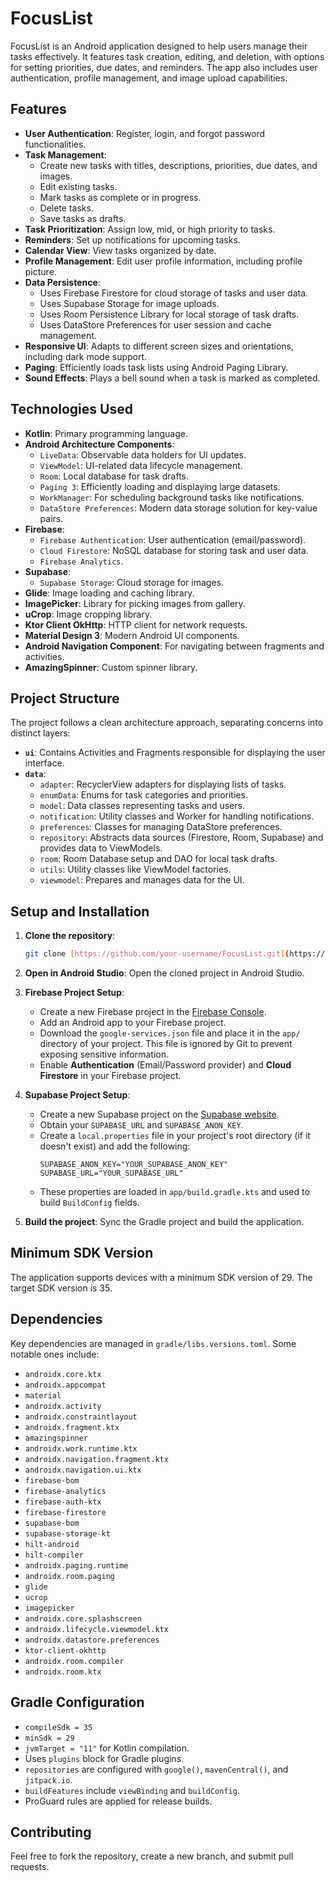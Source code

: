 # FocusList

FocusList is an Android application designed to help users manage their tasks effectively. It features task creation, editing, and deletion, with options for setting priorities, due dates, and reminders. The app also includes user authentication, profile management, and image upload capabilities.

## Features

* **User Authentication**: Register, login, and forgot password functionalities.
* **Task Management**:
    * Create new tasks with titles, descriptions, priorities, due dates, and images.
    * Edit existing tasks.
    * Mark tasks as complete or in progress.
    * Delete tasks.
    * Save tasks as drafts.
* **Task Prioritization**: Assign low, mid, or high priority to tasks.
* **Reminders**: Set up notifications for upcoming tasks.
* **Calendar View**: View tasks organized by date.
* **Profile Management**: Edit user profile information, including profile picture.
* **Data Persistence**:
    * Uses Firebase Firestore for cloud storage of tasks and user data.
    * Uses Supabase Storage for image uploads.
    * Uses Room Persistence Library for local storage of task drafts.
    * Uses DataStore Preferences for user session and cache management.
* **Responsive UI**: Adapts to different screen sizes and orientations, including dark mode support.
* **Paging**: Efficiently loads task lists using Android Paging Library.
* **Sound Effects**: Plays a bell sound when a task is marked as completed.

## Technologies Used

* **Kotlin**: Primary programming language.
* **Android Architecture Components**:
    * `LiveData`: Observable data holders for UI updates.
    * `ViewModel`: UI-related data lifecycle management.
    * `Room`: Local database for task drafts.
    * `Paging 3`: Efficiently loading and displaying large datasets.
    * `WorkManager`: For scheduling background tasks like notifications.
    * `DataStore Preferences`: Modern data storage solution for key-value pairs.
* **Firebase**:
    * `Firebase Authentication`: User authentication (email/password).
    * `Cloud Firestore`: NoSQL database for storing task and user data.
    * `Firebase Analytics`.
* **Supabase**:
    * `Supabase Storage`: Cloud storage for images.
* **Glide**: Image loading and caching library.
* **ImagePicker**: Library for picking images from gallery.
* **uCrop**: Image cropping library.
* **Ktor Client OkHttp**: HTTP client for network requests.
* **Material Design 3**: Modern Android UI components.
* **Android Navigation Component**: For navigating between fragments and activities.
* **AmazingSpinner**: Custom spinner library.

## Project Structure

The project follows a clean architecture approach, separating concerns into distinct layers:

* **`ui`**: Contains Activities and Fragments responsible for displaying the user interface.
* **`data`**:
    * `adapter`: RecyclerView adapters for displaying lists of tasks.
    * `enumData`: Enums for task categories and priorities.
    * `model`: Data classes representing tasks and users.
    * `notification`: Utility classes and Worker for handling notifications.
    * `preferences`: Classes for managing DataStore preferences.
    * `repository`: Abstracts data sources (Firestore, Room, Supabase) and provides data to ViewModels.
    * `room`: Room Database setup and DAO for local task drafts.
    * `utils`: Utility classes like ViewModel factories.
    * `viewmodel`: Prepares and manages data for the UI.

## Setup and Installation

1.  **Clone the repository**:
    ```bash
    git clone [https://github.com/your-username/FocusList.git](https://github.com/luviandsp/FocusList.git)
    ```

2.  **Open in Android Studio**:
    Open the cloned project in Android Studio.

3.  **Firebase Project Setup**:
    * Create a new Firebase project in the [Firebase Console](https://console.firebase.google.com/).
    * Add an Android app to your Firebase project.
    * Download the `google-services.json` file and place it in the `app/` directory of your project. This file is ignored by Git to prevent exposing sensitive information.
    * Enable **Authentication** (Email/Password provider) and **Cloud Firestore** in your Firebase project.

4.  **Supabase Project Setup**:
    * Create a new Supabase project on the [Supabase website](https://supabase.com/).
    * Obtain your `SUPABASE_URL` and `SUPABASE_ANON_KEY`.
    * Create a `local.properties` file in your project's root directory (if it doesn't exist) and add the following:
        ```properties
        SUPABASE_ANON_KEY="YOUR_SUPABASE_ANON_KEY"
        SUPABASE_URL="YOUR_SUPABASE_URL"
        ```
    * These properties are loaded in `app/build.gradle.kts` and used to build `BuildConfig` fields.

5.  **Build the project**:
    Sync the Gradle project and build the application.

## Minimum SDK Version

The application supports devices with a minimum SDK version of 29.
The target SDK version is 35.

## Dependencies

Key dependencies are managed in `gradle/libs.versions.toml`. Some notable ones include:

* `androidx.core.ktx`
* `androidx.appcompat`
* `material`
* `androidx.activity`
* `androidx.constraintlayout`
* `androidx.fragment.ktx`
* `amazingspinner`
* `androidx.work.runtime.ktx`
* `androidx.navigation.fragment.ktx`
* `androidx.navigation.ui.ktx`
* `firebase-bom`
* `firebase-analytics`
* `firebase-auth-ktx`
* `firebase-firestore`
* `supabase-bom`
* `supabase-storage-kt`
* `hilt-android`
* `hilt-compiler`
* `androidx.paging.runtime`
* `androidx.room.paging`
* `glide`
* `ucrop`
* `imagepicker`
* `androidx.core.splashscreen`
* `androidx.lifecycle.viewmodel.ktx`
* `androidx.datastore.preferences`
* `ktor-client-okhttp`
* `androidx.room.compiler`
* `androidx.room.ktx`

## Gradle Configuration

* `compileSdk = 35`
* `minSdk = 29`
* `jvmTarget = "11"` for Kotlin compilation.
* Uses `plugins` block for Gradle plugins.
* `repositories` are configured with `google()`, `mavenCentral()`, and `jitpack.io`.
* `buildFeatures` include `viewBinding` and `buildConfig`.
* ProGuard rules are applied for release builds.

## Contributing

Feel free to fork the repository, create a new branch, and submit pull requests.
